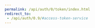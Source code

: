 ```yaml
---
permalink: /api/auth/0/token/index.html
redirect_to: 
 - /api/auth/0.9/#access-token-service
---
```

